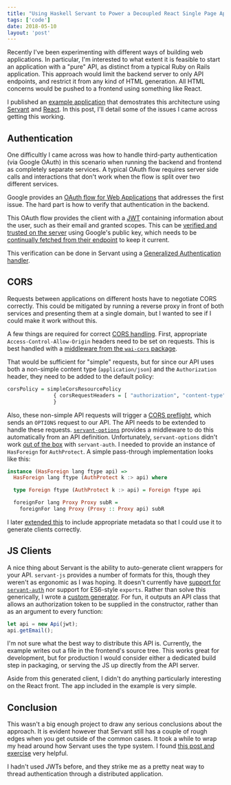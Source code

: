 ```yaml
---
title: "Using Haskell Servant to Power a Decoupled React Single Page Application"
tags: ['code']
date: 2018-05-10
layout: 'post'
---
```


Recently I've been experimenting with different ways of building web
applications. In particular, I'm interested to what extent it is feasible to
start an application with a "pure" API, as distinct from a typical Ruby on
Rails application. This approach would limit the backend server to only API
endpoints, and restrict it from any kind of HTML generation. All HTML concerns
would be pushed to a frontend using something like React.

I published an [example
application](https://github.com/xaviershay/haskell-servant-react-auth-example)
that demostrates this architecture using
[Servant](http://haskell-servant.readthedocs.io/en/stable/) and
[React](https://reactjs.org/). In this post, I'll detail some of the issues I
came across getting this working.

## Authentication

One difficultly I came across was how to handle third-party authentication (via
Google OAuth) in this scenario when running the backend and frontend as
completely separate services. A typical OAuth flow requires server side calls
and interactions that don't work when the flow is split over two different
services.

Google provides an [OAuth flow for Web
Applications](https://developers.google.com/identity/protocols/OAuth2UserAgent)
that addresses the first issue. The hard part is how to verify that
authentication in the backend.

This OAuth flow provides the client with a [JWT](https://jwt.io/) containing
information about the user, such as their email and granted scopes. This can be
[verified and trusted on the
server](https://github.com/xaviershay/haskell-servant-react-auth-example/blob/master/api/src/Auth.hs)
using Google's public key, which needs to be [continually fetched from their
endpoint](https://github.com/xaviershay/haskell-servant-react-auth-example/blob/master/api/src/KeyFetcher.hs)
to keep it current.

This verification can be done in Servant using a [Generalized Authentication handler](http://haskell-servant.readthedocs.io/en/stable/tutorial/Authentication.html#generalized-authentication-in-action).

## CORS

Requests between applications on different hosts have to negotiate CORS
correctly. This could be mitigated by running a reverse proxy in front of both
services and presenting them at a single domain, but I wanted to see if I could
make it work without this.

A few things are required for correct [CORS handling](https://developer.mozilla.org/en-US/docs/Web/HTTP/CORS). First, appropriate `Access-Control-Allow-Origin` headers need to be set on requests. This is best handled with a [middleware from the `wai-cors` package](https://github.com/xaviershay/haskell-servant-react-auth-example/blob/master/api/app/Main.hs#L31).

That would be sufficient for "simple" requests, but for since our API uses both
a non-simple content type (`application/json`) and the `Authorization` header,
they need to be added to the default policy:

``` haskell
corsPolicy = simpleCorsResourcePolicy
               { corsRequestHeaders = [ "authorization", "content-type" ]
               }
```

Also, these non-simple API requests will trigger a [CORS
preflight](https://developer.mozilla.org/en-US/docs/Web/HTTP/CORS#Preflighted_requests),
which sends an `OPTIONS` request to our API. The API needs to be extended to
handle these requests.
[`servant-options`](https://github.com/sordina/servant-options) provides a
middleware to do this automatically from an API definition. Unfortunately, `servant-options` didn't work [out of the box](https://github.com/sordina/servant-options/issues/2) with `servant-auth`. I needed to provide an instance of `HasForeign` for `AuthProtect`. A simple pass-through implementation looks like this:

``` haskell
instance (HasForeign lang ftype api) =>
  HasForeign lang ftype (AuthProtect k :> api) where

  type Foreign ftype (AuthProtect k :> api) = Foreign ftype api

  foreignFor lang Proxy Proxy subR =
    foreignFor lang Proxy (Proxy :: Proxy api) subR
```

I later [extended
this](https://github.com/xaviershay/haskell-servant-react-auth-example/blob/master/api/src/Api.hs#L29)
to include appropriate metadata so that I could use it to generate clients
correctly.

## JS Clients

A nice thing about Servant is the ability to auto-generate client wrappers for
your API. `servant-js` provides a number of formats for this, though they
weren't as ergonomic as I was hoping. It doesn't currently have [support for
`servant-auth`](https://github.com/haskell-servant/servant-auth/issues/8) nor
support for ES6-style `exports`. Rather than solve this generically, I wrote a
[custom
generator](https://github.com/xaviershay/haskell-servant-react-auth-example/blob/master/api/src/JsGeneration.hs).
For fun, it outputs an API class that allows an authorization token to be
supplied in the constructor, rather than as an argument to every function:

``` javascript
let api = new Api(jwt);
api.getEmail();
```

I'm not sure what the best way to distribute this API is. Currently, the
example writes out a file in the frontend's source tree. This works great for
development, but for production I would consider either a dedicated build step
in packaging, or serving the JS up directly from the API server.

Aside from this generated client, I didn't do anything particularly interesting
on the React front. The app included in the example is very simple.

## Conclusion

This wasn't a big enough project to draw any serious conclusions about the
approach. It is evident however that Servant still has a couple of rough edges
when you get outside of the common cases. It took a while to wrap my head around how Servant uses the type system. I found [this post and exercise](https://www.well-typed.com/blog/2015/11/implementing-a-minimal-version-of-haskell-servant/) very helpful.

I hadn't used JWTs before, and they strike me as a pretty neat way to thread authentication through a distributed application.
